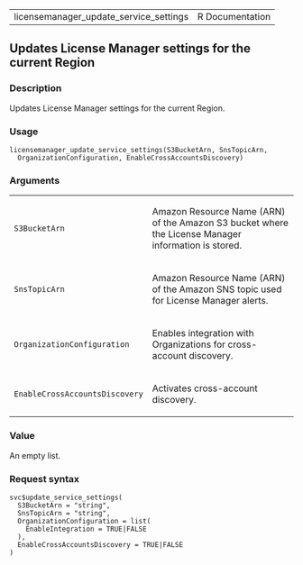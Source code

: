 <table style="width: 100%;">
<tbody>
<tr class="odd">
<td>licensemanager_update_service_settings</td>
<td style="text-align: right;">R Documentation</td>
</tr>
</tbody>
</table>

## Updates License Manager settings for the current Region

### Description

Updates License Manager settings for the current Region.

### Usage

    licensemanager_update_service_settings(S3BucketArn, SnsTopicArn,
      OrganizationConfiguration, EnableCrossAccountsDiscovery)

### Arguments

<table>
<colgroup>
<col style="width: 35%" />
<col style="width: 65%" />
</colgroup>
<tbody>
<tr class="odd">
<td><code
id="licensemanager_update_service_settings_:_S3BucketArn">S3BucketArn</code></td>
<td><p>Amazon Resource Name (ARN) of the Amazon S3 bucket where the
License Manager information is stored.</p></td>
</tr>
<tr class="even">
<td><code
id="licensemanager_update_service_settings_:_SnsTopicArn">SnsTopicArn</code></td>
<td><p>Amazon Resource Name (ARN) of the Amazon SNS topic used for
License Manager alerts.</p></td>
</tr>
<tr class="odd">
<td><code
id="licensemanager_update_service_settings_:_OrganizationConfiguration">OrganizationConfiguration</code></td>
<td><p>Enables integration with Organizations for cross-account
discovery.</p></td>
</tr>
<tr class="even">
<td><code
id="licensemanager_update_service_settings_:_EnableCrossAccountsDiscovery">EnableCrossAccountsDiscovery</code></td>
<td><p>Activates cross-account discovery.</p></td>
</tr>
</tbody>
</table>

### Value

An empty list.

### Request syntax

    svc$update_service_settings(
      S3BucketArn = "string",
      SnsTopicArn = "string",
      OrganizationConfiguration = list(
        EnableIntegration = TRUE|FALSE
      ),
      EnableCrossAccountsDiscovery = TRUE|FALSE
    )
